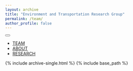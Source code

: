 ```yaml
---
layout: archive
title: "Environment and Transportation Research Group"
permalink: /team/
author_profile: false
---
```


<div class="masthead">
  <div class="masthead__inner-wrap">
    <div class="masthead__menu">
      <nav id="site-nav" class="greedy-nav">
        <button><div class="navicon"></div></button>
        <ul class="lista">
            <li class="researchgroup__menu-item"><a href="{{ base_path }}/team"> TEAM </a> </li>  
            <li class="researchgroup__menu-item"><a href="{{ base_path }}/researchgroup">ABOUT</a></li>
            <li class="researchgroup__menu-item"><a href="{{ base_path }}/research"> RESEARCH </a> </li>        
        </ul>
        <ul class="hidden-links hidden"></ul>
      </nav>
    </div>
  </div>
</div>

{% include archive-single.html %}
{% include base_path %}
